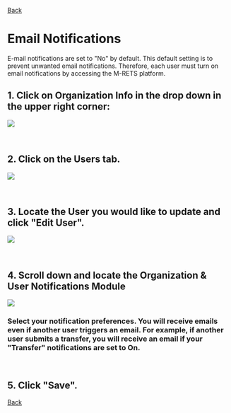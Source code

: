 [Back](https://mrets.github.io/Help/index)

# Email Notifications

E-mail notifications are set to "No" by default. This default setting is to prevent unwanted email notifications. Therefore, each user must turn on email notifications by accessing the M-RETS platform. 

## 1. Click on Organization Info in the drop down in the upper right corner:

![](https://github.com/mrets/photos/blob/master/billing_email_notifications1.png?raw=true)

<br>

## 2. Click on the Users tab.

![](https://github.com/mrets/photos/blob/master/billing_email_notificationsUPDATED4.png?raw=true)

<br>

## 3. Locate the User you would like to update and click "Edit User".

![](https://github.com/mrets/photos/blob/master/billing_email_notificationsUPDATED5.png?raw=true)

<br>

## 4. Scroll down and locate the Organization & User Notifications Module

![](https://github.com/mrets/photos/blob/master/billing_email_notificationsUPDATED6.png?raw=true)

### Select your notification preferences. You will receive emails even if another user triggers an email. For example, if another user submits a transfer, you will receive an email if your "Transfer" notifications are set to On.

<br>

## 5. Click "Save".

[Back](https://mrets.github.io/Help/index)
